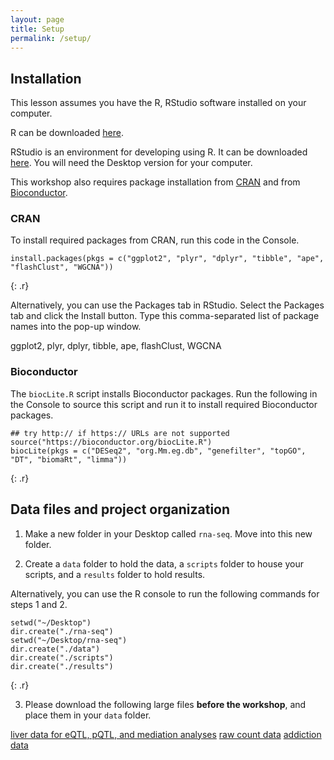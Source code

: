 ```yaml
---
layout: page
title: Setup
permalink: /setup/
---
```

## Installation

This lesson assumes you have the R, RStudio software installed on your computer.

R can be downloaded [here](https://cran.r-project.org/mirrors.html).

RStudio is an environment for developing using R.
It can be downloaded [here](https://www.rstudio.com/products/rstudio/download/).
You will need the Desktop version for your computer.

This workshop also requires package installation from [CRAN](https://cran.r-project.org) 
and from [Bioconductor](http://www.bioconductor.org/).

### CRAN

To install required packages from CRAN, run this code in the Console.

~~~
install.packages(pkgs = c("ggplot2", "plyr", "dplyr", "tibble", "ape", "flashClust", "WGCNA"))
~~~
{: .r}

Alternatively, you can use the Packages tab in RStudio.
Select the Packages tab and click the Install button.
Type this comma-separated list of package names into 
the pop-up window.

ggplot2, plyr, dplyr, tibble, ape, flashClust, WGCNA

### Bioconductor

The `biocLite.R` script installs Bioconductor packages.
Run the following in the Console to source this script 
and run it to install required Bioconductor packages.

~~~
## try http:// if https:// URLs are not supported
source("https://bioconductor.org/biocLite.R")
biocLite(pkgs = c("DESeq2", "org.Mm.eg.db", "genefilter", "topGO", "DT", "biomaRt", "limma"))
~~~
{: .r}

## Data files and project organization

1. Make a new folder in your Desktop called `rna-seq`. Move into this new folder.

2. Create  a `data` folder to hold the data, a `scripts` folder to house your scripts, and a `results` folder to hold results. 

Alternatively, you can use the R console to run the following commands for steps 1 and 2.

~~~
setwd("~/Desktop")
dir.create("./rna-seq")
setwd("~/Desktop/rna-seq")
dir.create("./data")
dir.create("./scripts")
dir.create("./results")
~~~
{: .r}

3. Please download the following large files **before the workshop**, and place them in your `data` folder.

[liver data for eQTL, pQTL, and mediation analyses](ftp://ftp.jax.org/scm/ChickMungeretal2016_DiversityOutbred.Rdata)
[raw count data](ftp://ftp.jax.org/scm/DO192_RNAseq_EMASE_RawCounts.Rdata)
[addiction data](ftp://ftp.jax.org/dgatti/AddictionCourse2017/DO_striatum_addiction2017_0912.Rdata)

